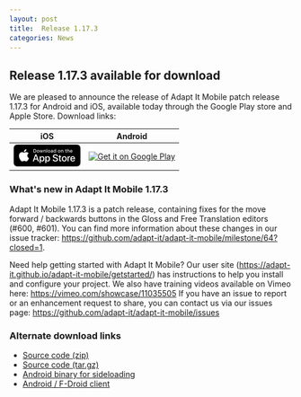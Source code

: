 ```yaml
---
layout: post
title:  Release 1.17.3
categories: News
---
```


## Release 1.17.3 available for download

We are pleased to announce the release of Adapt It Mobile patch release 1.17.3 for Android and iOS, available today through the Google Play store and Apple Store. Download links:

| iOS        | Android           |
|:-------------:|:-------------:| 
| <a href='https://itunes.apple.com/us/app/adapt-it-mobile/id1031605993?ls=1&mt=8'><img alt='Download on the App Store' src='https://raw.githubusercontent.com/adapt-it/adapt-it-mobile/gh-pages/assets/img/Download_on_the_App_Store_Badge_US-UK_RGB_blk_092917.png' /></a>     | <a href='https://play.google.com/store/apps/details?id=org.adaptit.adaptitmobile'><img alt='Get it on Google Play' height='60' width='155' src='https://play.google.com/intl/en_us/badges/images/generic/en_badge_web_generic.png'/></a> |

### What's new in Adapt It Mobile 1.17.3

Adapt It Mobile 1.17.3 is a patch release, containing fixes for the move forward / backwards buttons in the Gloss and Free Translation editors (#600, #601). You can find more information about these changes in our issue tracker: https://github.com/adapt-it/adapt-it-mobile/milestone/64?closed=1.

Need help getting started with Adapt It Mobile? Our user site (https://adapt-it.github.io/adapt-it-mobile/getstarted/) has instructions to help you install and configure your project. We also have training videos available on Vimeo here: https://vimeo.com/showcase/11035505
If you have an issue to report or an enhancement request to share, you can contact us via our issues page: https://github.com/adapt-it/adapt-it-mobile/issues


### Alternate download links 

- [Source code (zip)](https://github.com/adapt-it/adapt-it-mobile/archive/1.17.3.zip)
- [Source code (tar.gz)](https://github.com/adapt-it/adapt-it-mobile/archive/1.17.3.tar.gz)
- [Android binary for sideloading](https://github.com/adapt-it/adapt-it-mobile/releases/download/v1.17.3/app-release.62.apk)
- [Android / F-Droid client](https://apt.izzysoft.de/fdroid/index/apk/org.adaptit.adaptitmobile)
